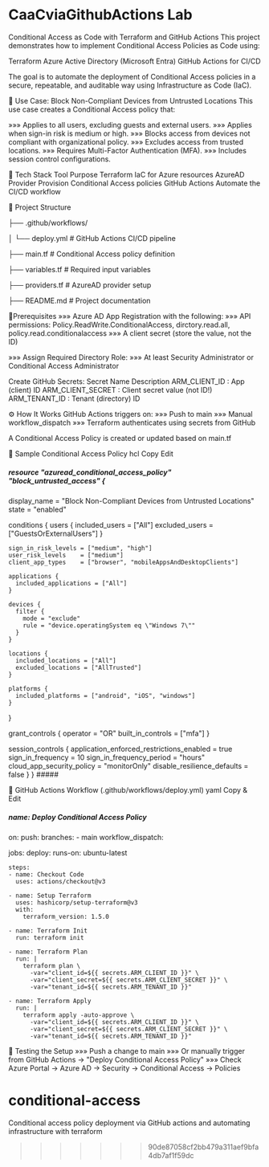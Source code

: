  # CaaCviaGithubActions Lab
Conditional Access as Code with Terraform and GitHub Actions
This project demonstrates how to implement Conditional Access Policies as Code using:

Terraform
Azure Active Directory (Microsoft Entra)
GitHub Actions for CI/CD

The goal is to automate the deployment of Conditional Access policies in a secure, repeatable, and auditable way using Infrastructure as Code (IaC).

🚀 Use Case: Block Non-Compliant Devices from Untrusted Locations
This use case creates a Conditional Access policy that:

»»» Applies to all users, excluding guests and external users.
»»» Applies when sign-in risk is medium or high.
»»» Blocks access from devices not compliant with organizational policy.
»»» Excludes access from trusted locations.
»»» Requires Multi-Factor Authentication (MFA).
»»» Includes session control configurations.

🔧 Tech Stack
Tool	Purpose
Terraform	IaC for Azure resources
AzureAD Provider	Provision Conditional Access policies
GitHub Actions	Automate the CI/CD workflow

📁 Project Structure

├── .github/workflows/

│   └── deploy.yml           # GitHub Actions CI/CD pipeline

├── main.tf                  # Conditional Access policy definition

├── variables.tf             # Required input variables

├── providers.tf             # AzureAD provider setup

├── README.md                # Project documentation


🔐Prerequisites
»»» Azure AD App Registration with the following:
»»» API permissions: Policy.ReadWrite.ConditionalAccess, dirctory.read.all, policy.read.conditionalaccess
»»» A client secret (store the value, not the ID)

»»» Assign Required Directory Role:
»»» At least Security Administrator or Conditional Access Administrator

Create GitHub Secrets:
Secret Name	Description
ARM_CLIENT_ID	: App (client) ID
ARM_CLIENT_SECRET :	Client secret value (not ID!)
ARM_TENANT_ID	: Tenant (directory) ID

⚙️ How It Works
GitHub Actions triggers on:
»»» Push to main
»»» Manual workflow_dispatch
»»» Terraform authenticates using secrets from GitHub

A Conditional Access Policy is created or updated based on main.tf

📄 Sample Conditional Access Policy
hcl
Copy
Edit
##### resource "azuread_conditional_access_policy" "block_untrusted_access" {
  display_name = "Block Non-Compliant Devices from Untrusted Locations"
  state        = "enabled"

  conditions {
    users {
      included_users = ["All"]
      excluded_users = ["GuestsOrExternalUsers"]
    }

    sign_in_risk_levels = ["medium", "high"]
    user_risk_levels    = ["medium"]
    client_app_types    = ["browser", "mobileAppsAndDesktopClients"]

    applications {
      included_applications = ["All"]
    }

    devices {
      filter {
        mode = "exclude"
        rule = "device.operatingSystem eq \"Windows 7\""
      }
    }

    locations {
      included_locations = ["All"]
      excluded_locations = ["AllTrusted"]
    }

    platforms {
      included_platforms = ["android", "iOS", "windows"]
    }
  }

  grant_controls {
    operator          = "OR"
    built_in_controls = ["mfa"]
  }

  session_controls {
    application_enforced_restrictions_enabled = true
    sign_in_frequency                         = 10
    sign_in_frequency_period                  = "hours"
    cloud_app_security_policy                 = "monitorOnly"
    disable_resilience_defaults               = false
  }
} #####

🔄 GitHub Actions Workflow (.github/workflows/deploy.yml)
yaml
Copy & Edit

##### name: Deploy Conditional Access Policy

on:
  push:
    branches:
      - main
  workflow_dispatch:

jobs:
  deploy:
    runs-on: ubuntu-latest

    steps:
    - name: Checkout Code
      uses: actions/checkout@v3

    - name: Setup Terraform
      uses: hashicorp/setup-terraform@v3
      with:
        terraform_version: 1.5.0

    - name: Terraform Init
      run: terraform init

    - name: Terraform Plan
      run: |
        terraform plan \
          -var="client_id=${{ secrets.ARM_CLIENT_ID }}" \
          -var="client_secret=${{ secrets.ARM_CLIENT_SECRET }}" \
          -var="tenant_id=${{ secrets.ARM_TENANT_ID }}"

    - name: Terraform Apply
      run: |
        terraform apply -auto-approve \
          -var="client_id=${{ secrets.ARM_CLIENT_ID }}" \
          -var="client_secret=${{ secrets.ARM_CLIENT_SECRET }}" \
          -var="tenant_id=${{ secrets.ARM_TENANT_ID }}"
          
🧪 Testing the Setup
»»» Push a change to main
»»» Or manually trigger from GitHub Actions → "Deploy Conditional Access Policy"
»»» Check Azure Portal → Azure AD → Security → Conditional Access → Policies

# conditional-access
Conditional access policy deployment via GitHub actions and automating infrastructure with terraform
>>>>>>> 90de87058cf2bb479a311aef9bfa4db7af1f59dc
